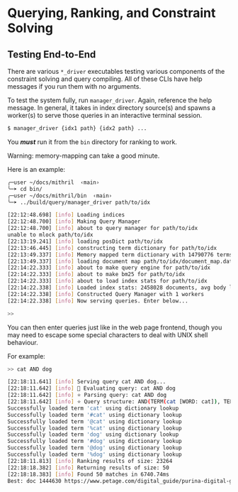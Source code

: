 # Querying, Ranking, and Constraint Solving

## Testing End-to-End

There are various `*_driver` executables testing various components of the constraint solving and query compiling. All of these CLIs have help messages if you run them with no arguments.

To test the system fully, run `manager_driver`. Again, reference the help message. In general, it takes in index directory source(s) and spawns a worker(s) to serve those queries in an interactive terminal session.

```bash
$ manager_driver {idx1 path} {idx2 path} ...
```

You ***must*** run it from the `bin` directory for ranking to work.

Warning: memory-mapping can take a good minute.

Here is an example:

```bash
╭─user ~/docs/mithril  ‹main›
╰─➤ cd bin/
╭─user ~/docs/mithril/bin  ‹main›
╰─➤ ../build/query/manager_driver path/to/idx

[22:12:48.698] [info] Loading indices
[22:12:48.700] [info] Making Query Manager
[22:12:48.700] [info] about to query manager for path/to/idx
unable to mlock path/to/idx
[22:13:19.241] [info] loading posDict path/to/idx
[22:13:46.445] [info] constructing term dictionary for path/to/idx
[22:13:49.337] [info] Memory mapped term dictionary with 14790776 terms
[22:13:49.337] [info] loading document map path/to/idx/document_map.data
[22:14:22.333] [info] about to make query engine for path/to/idx
[22:14:22.333] [info] about to make bm25 for path/to/idx
[22:14:22.333] [info] about to load index stats for path/to/idx
[22:14:22.338] [info] Loaded index stats: 2458028 documents, avg body lengths: 1623.82
[22:14:22.338] [info] Constructed Query Manager with 1 workers
[22:14:22.338] [info] Now serving queries. Enter below...

>> 
```

You can then enter queries just like in the web page frontend, though you may need to escape some special characters to deal with UNIX shell behaviour.

For example:

```bash
>> cat AND dog

[22:18:11.641] [info] Serving query cat AND dog...
[22:18:11.642] [info] 🚀 Evaluating query: cat AND dog
[22:18:11.642] [info] ⭐ Parsing query: cat AND dog
[22:18:11.642] [info] ⭐ Query structure: AND(TERM(cat [WORD: cat]), TERM(dog [WORD: dog]))
Successfully loaded term 'cat' using dictionary lookup
Successfully loaded term '#cat' using dictionary lookup
Successfully loaded term '@cat' using dictionary lookup
Successfully loaded term '%cat' using dictionary lookup
Successfully loaded term 'dog' using dictionary lookup
Successfully loaded term '#dog' using dictionary lookup
Successfully loaded term '@dog' using dictionary lookup
Successfully loaded term '%dog' using dictionary lookup
[22:18:11.813] [info] Ranking results of size: 23264
[22:18:18.382] [info] Returning results of size: 50
[22:18:18.383] [info] Found 50 matches in 6740.74ms
Best: doc 1444630 https://www.petage.com/digital_guide/purina-digital-guide-dog-cat-essential-pet-care-needs/
```